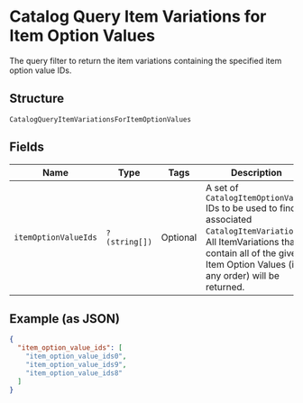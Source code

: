 
# Catalog Query Item Variations for Item Option Values

The query filter to return the item variations containing the specified item option value IDs.

## Structure

`CatalogQueryItemVariationsForItemOptionValues`

## Fields

| Name | Type | Tags | Description | Getter | Setter |
|  --- | --- | --- | --- | --- | --- |
| `itemOptionValueIds` | `?(string[])` | Optional | A set of `CatalogItemOptionValue` IDs to be used to find associated<br>`CatalogItemVariation`s. All ItemVariations that contain all of the given<br>Item Option Values (in any order) will be returned. | getItemOptionValueIds(): ?array | setItemOptionValueIds(?array itemOptionValueIds): void |

## Example (as JSON)

```json
{
  "item_option_value_ids": [
    "item_option_value_ids0",
    "item_option_value_ids9",
    "item_option_value_ids8"
  ]
}
```

